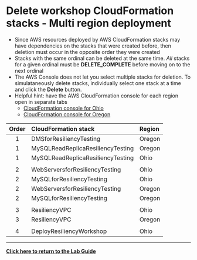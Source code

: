 # Delete workshop CloudFormation stacks - Multi region deployment

* Since AWS resources deployed by AWS CloudFormation stacks may have dependencies on the stacks that were created before, then deletion must occur in the opposite order they were created
* Stacks with the same ordinal can be deleted at the same time. _All_ stacks for a given ordinal must be **DELETE_COMPLETE** before moving on to the next ordinal
* The AWS Console does not let you select multiple stacks for deletion. To simulataneously delete stacks, individually select one stack at a time and click the **Delete** button.
* Helpful hint: have the AWS CloudFormation console for each region open in separate tabs
  * [CloudFormation console for Ohio](https://us-east-2.console.aws.amazon.com/cloudformation/home?region=us-east-2)
  * [CloudFormation console for Oregon](https://us-west-2.console.aws.amazon.com/cloudformation/home?region=us-west-2)

|Order|CloudFormation stack|Region|
|:---:|:---|:---|
|1|DMSforResiliencyTesting|Oregon|
|1|MySQLReadReplicaResiliencyTesting|Oregon|
|1|MySQLReadReplicaResiliencyTesting|Ohio|
|  |  |
|2|WebServersforResiliencyTesting|Ohio|
|2|MySQLforResiliencyTesting|Ohio|
|2|WebServersforResiliencyTesting|Oregon|
|2|MySQLforResiliencyTesting|Oregon|
|  |  |
|3|ResiliencyVPC|Ohio|
|3|ResiliencyVPC|Oregon|
|  |  |
|4|DeployResiliencyWorkshop|Ohio|

---
**[Click here to return to the Lab Guide](../Lab_Guide.md)**
